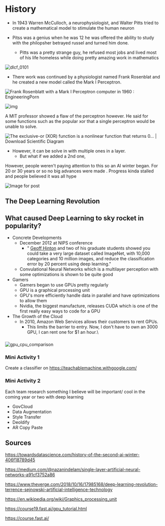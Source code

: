# History



* In 1943 Warren McCulloch, a neurophysiologist, and Walter Pitts tried to create a mathematical model to stimulate the human neuron

* Pitss was a genius when he was 12 he was offered the ability to study with the philopsher betrayed russel and turned him done. 

  * Pitts was a pretty strange guy, he refused most jobs and lived most of his life homeless while doing pretty amazing work in mathematics

  

![dlcf_0101](https://learning.oreilly.com/library/view/deep-learning-for/9781492045519/assets/dlcf_0101.png)

* There work was continued by a physiologist named Frank Rosenblat and he created a new model called the Mark I Perceptron. 



![Frank Rosenblatt with a Mark I Perceptron computer in 1960 : EngineeringPorn](https://preview.redd.it/bo3xoa8y4m341.jpg?auto=webp&s=8417f35c35c9b31541fa8643eced0038aba87c4f)

![img](https://upload.wikimedia.org/wikipedia/commons/thumb/8/8a/Perceptron_example.svg/500px-Perceptron_example.svg.png)

A MIT professor showed a flaw of the perceptron however. He said for some functions such as the popular xor that a single perceptron would be unable to solve. 

![The exclusive-or (XOR) function is a nonlinear function that returns 0... |  Download Scientific Diagram](https://www.researchgate.net/profile/Brian_Spears/publication/322048911/figure/fig4/AS:667820685807618@1536232267250/The-exclusive-or-XOR-function-is-a-nonlinear-function-that-returns-0-when-its-two.png)



* However, it can be solve in with multiple ones in a layer. 
  * But what if we added a 2nd one, 



However, people weren't paying attention to this so an AI winter began. For 20 or 30 years or so no big advances were made . Progress kinda stalled and people believed it was all hype



![Image for post](https://miro.medium.com/max/1400/1*mWYZanOv3QUafz0nnhbEWw.png)

## The Deep Learning Revolution



## What caused Deep Learning to sky rocket in popularity?



* Concrete Developments
  * December 2012 at NIPS conference 
    * " [Geoff Hinton](https://en.wikipedia.org/wiki/Geoffrey_Hinton) and two of his graduate students showed you could take a very large dataset called ImageNet, with 10,000 categories and 10 million images, and reduce the classification error by 20 percent using deep learning." 
  * Convulational Neural Networks which is a multilayer perception with some optimizations is shown to be quite good 
* Gamers
  * Gamers began to use GPUs pretty regularly
  * GPU is a graphical processing unit
  * GPU's more efficiently handle data in parallel and have optimizations to allow them 
  * Nvidia, the biggest manufacture, releases CUDA which is one of the first really easy ways to code for a GPU
* The Growth of the Cloud
  * In 2010, Amazon Web Services allows their customers to rent GPUs.
    * This limits the barrier to entry. Now, I don't have to own an 3000 GPU, I can rent one for $1 an hour.\





### 

![gpu_cpu_comparison](https://course19.fast.ai/images/gpu/gpu_cpu_comparison.png)





### Mini Activity 1

Create a classifier on https://teachablemachine.withgoogle.com/



### Mini Activity 2

Each team research something I believe will be important/ cool in the coming year or two with deep learning

* GovCloud
* Data Augmentation
* Style Transfer
* Deoldify
* AR Copy Paste



## Sources

https://towardsdatascience.com/history-of-the-second-ai-winter-406f18789d45

https://medium.com/@nazanindelam/single-layer-artificial-neural-networks-a91cf3752a86

https://www.theverge.com/2018/10/16/17985168/deep-learning-revolution-terrence-sejnowski-artificial-intelligence-technology

https://en.wikipedia.org/wiki/Graphics_processing_unit

https://course19.fast.ai/gpu_tutorial.html

https://course.fast.ai/